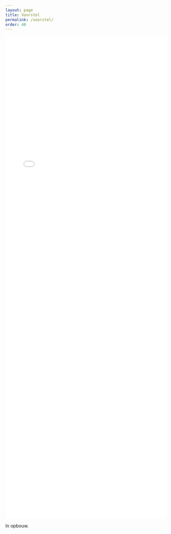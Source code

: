 ```yaml
---
layout: page
title: Voorstel
permalink: /voorstel/
order: 40
---
```


<iframe name='iframe1' id="iframe1" frameborder="0" border="0" cellspacing="0"
        style="border-style: none;width: 100%; height: 1500px;" scrolling="no"  src="/webSlides/index.html"></iframe>

In opbouw.
